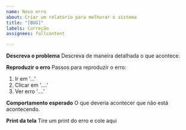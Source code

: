 ```yaml
---
name: Novo erro
about: Criar um relatório para melhorar o sistema
title: "[BUG]"
labels: Correção
assignees: fullcontent

---
```


**Descreva o problema**
Descreva de maneira detalhada o que acontece.

**Reproduzir o erro**
Passos para reproduzir o erro:
1. Ir em '...'
2. Clicar em '....'
3. Ver erro '....'

**Comportamento esperado**
O que deveria acontecer que não está acontecendo.

**Print da tela**
Tire um print do erro e cole aqui

